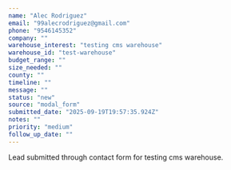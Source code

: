 ```yaml
---
name: "Alec Rodriguez"
email: "99alecrodriguez@gmail.com"
phone: "9546145352"
company: ""
warehouse_interest: "testing cms warehouse"
warehouse_id: "test-warehouse"
budget_range: ""
size_needed: ""
county: ""
timeline: ""
message: ""
status: "new"
source: "modal_form"
submitted_date: "2025-09-19T19:57:35.924Z"
notes: ""
priority: "medium"
follow_up_date: ""
---
```


Lead submitted through contact form for testing cms warehouse.

